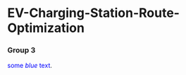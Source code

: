 # EV-Charging-Station-Route-Optimization
### Group 3
<span style="color:blue">some *blue* text</span>.
